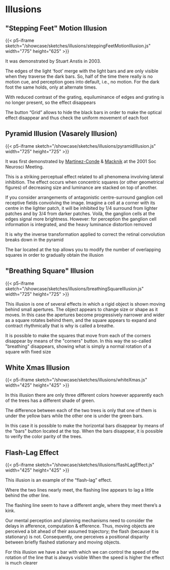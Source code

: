 # Illusions

## "Stepping Feet" Motion Illusion

{{< p5-iframe sketch="/showcase/sketches/illusions/steppingFeetMotionIllusion.js" width="775" height="625" >}}

It was demonstrated by Stuart Anstis in 2003. 

The edges of the light ‘foot’ merge with the light bars and are only visible when they traverse the dark bars. So, half of the time there really is no motion cue, and perception goes into default, i.e., no motion. For the dark foot the same holds, only at alternate times.

With reduced contrast of the grating, equiluminance of edges and grating is no longer present, so the effect disappears

The button “Grid” allows to hide the black bars in order to make the optical effect disappear and thus check the uniform movement of each foot

## Pyramid Illusion (Vasarely Illusion)

{{< p5-iframe sketch="/showcase/sketches/illusions/pyramidIllusion.js" width="725" height="725" >}}

It was first demonstrated by [Martinez-Conde](https://en.wikipedia.org/wiki/Susana_Martinez-Conde) & [Macknik](https://en.wikipedia.org/wiki/Stephen_Macknik) at the 2001 Soc Neurosci Meeting.

This is a striking perceptual effect related to all phenomena involving lateral inhibition. The effect occurs when concentric squares (or other geometrical figures) of decreasing size and luminance are stacked on top of another.

If you consider arrangements of antagonistic centre-surround ganglion cell receptive fields convolving the image. Imagine a cell at a corner with its centre in the lighter patch, it will be inhibited by 1/4 surround from lighter patches and by 3/4 from darker patches. Voilà, the ganglion cells at the edges signal more brightness. However: for perception the ganglion cell information is integrated, and the heavy luminance distortion removed

It is why the inverse transformation applied to correct the retinal convolution breaks down in the pyramid

The bar located at the top allows you to modify the number of overlapping squares in order to gradually obtain the illusion

## "Breathing Square" Illusion

{{< p5-iframe sketch="/showcase/sketches/illusions/breathingSquareIllusion.js" width="725" height="725" >}}

This illusion is one of several effects in which a rigid object is shown moving behind small apertures. The object appears to change size or shape as it moves. In this case the apertures become progressively narrower and wider as a square rotates behind them, and the square appears to expand and contract rhythmically that is why is called a breathe.

It is possible to make the squares that move from each of the corners disappear by means of the "corners" button. In this way the so-called "breathing" disappears, showing what is simply a normal rotation of a square with fixed size

## White Xmas Illusion

{{< p5-iframe sketch="/showcase/sketches/illusions/whiteXmas.js" width="425" height="425" >}}

In this illusion there are only three different colors however apparently each of the trees has a different shade of green.

The difference between each of the two trees is only that one of them is under the yellow bars while the other one is under the green bars.

In this case it is possible to make the horizontal bars disappear by means of the "bars" button located at the top. When the bars disappear, it is possible to verify the color parity of the trees.


## Flash-Lag Effect

{{< p5-iframe sketch="/showcase/sketches/illusions/flashLagEffect.js" width="425" height="425" >}}

This illusion is an example of the “flash-lag” effect. 

Where the two lines nearly meet, the flashing line appears to lag a little behind the other line.

The flashing line seem to have a different angle, where they meet there’s a kink.

Our mental perception and planning mechanisms need to consider the delays in afference, computation & efference. Thus, moving objects are perceived a bit ahead of their assumed trajectory; the flash (because it is stationary) is not. Consequently, one perceives a positional disparity between briefly flashed stationary and moving objects.

For this illusion we have a bar with which we can control the speed of the rotation of the line that is always visible When the speed is higher the effect is much clearer
